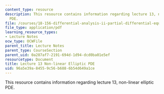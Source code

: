 ```yaml
---
content_type: resource
description: This resource contains information regarding lecture 13, non-linear elliptic
  PDE.
file: /courses/18-156-differential-analysis-ii-partial-differential-equations-and-fourier-analysis-spring-2016/96a5e39a84559c56b6886b54d649a1ce_MIT18_156S16_lec13.pdf
file_type: application/pdf
learning_resource_types:
- Lecture Notes
ocw_type: OCWFile
parent_title: Lecture Notes
parent_type: CourseSection
parent_uid: 0a287af7-2191-694d-1d94-dcd0ba01e5ef
resourcetype: Document
title: Lecture 13 Non-linear Elliptic PDE
uid: 96a5e39a-8455-9c56-b688-6b54d649a1ce
---
```

This resource contains information regarding lecture 13, non-linear elliptic PDE.

